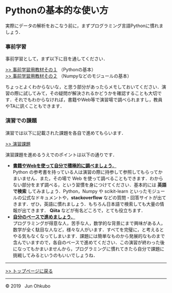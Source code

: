 # Pythonの基本的な使い方

実際にデータの解析をおこなう前に，まずプログラミング言語Pythonに慣れましょう．

### 事前学習
事前学習として，まず以下に目を通してください．

[>> 事前学習用教材その１](./PRIOR_LEARNING_1.md) （Pythonの基本）   
[>> 事前学習用教材その２](./PRIOR_LEARNING_2.md) （Numpyなどのモジュールの基本）

ちょっとよくわからないな，と思う部分があったらメモしておいてください．演習の際に試してみて，その疑問が解決されるかどうかを確認することも大切です．それでもわからなければ，書籍やWeb等で演習場で調べられますし，教員やTAに訊くこともできます．

### 演習での課題
演習では以下に記載された課題を各自で進めてもらいます．

[>> 演習課題](./EXCERCISE.md)

演習課題を進めるうえでのポイントは以下の通りです．
- <u>**書籍やWebを使って自分で積極的に調べましょう．**</u>  
Python の参考書を持っている人は演習の際に持参して参照してもらってかまいません．また，その場で Web を使って調べることもできます．わからない部分をまず調べる，という習慣を身につけてください．基本的には **英語で検索** してみましょう．Python，Numpy や scikit-learn といったモジュールの公式なドキュメントや，**stackoverflow** などの質問・回答サイトが出てきます．ぜひ，英語に慣れましょう．もちろん日本語で検索しても大量の情報が出てきます． **Qiita** などが有名どころで，とても役立ちます．
- <u>**自分のペースで進めましょう．**</u>  
プログラミングが得意な人，苦手な人，数学的な背景にまで興味がある人，数学が全く駄目な人など，様々な人がいます．すべてを完璧に，と考えるとやる気もなくなってしまいます．課題には簡単なものから発展的なものまで含んでいますので，各自のペースで進めてください．この演習が終わった後になってもかまいませんから，プログラミングに慣れてきたら自分で課題に挑戦してみるというのもいいでしょうね．

***
[>> トップページに戻る](../README.md)
***
&copy; 2019 &nbsp; Jun Ohkubo
